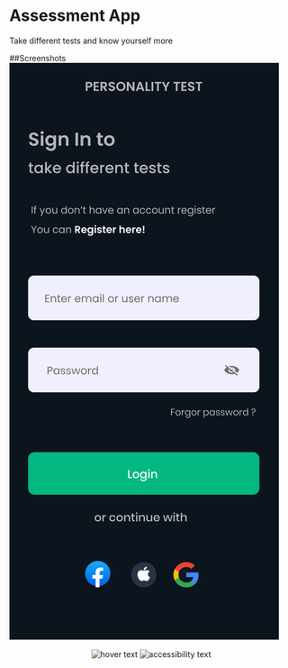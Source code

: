 # Assessment App

Take different tests and know yourself more

##Screenshots
![Alt text](https://github.com/faseehhyder/personality_tester/blob/master/AppUI/Login.png?raw=true "Title")

<p align="center">
  <img src="[your_relative_path_here](https://github.com/faseehhyder/personality_tester/blob/master/AppUI/Login.png)" width="350" title="hover text">
  <img src="[your_relative_path_here_number_2_large_nam](https://github.com/faseehhyder/personality_tester/blob/master/AppUI/Login.png)e" width="350" alt="accessibility text">
</p>
